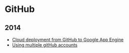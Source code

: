 GitHub
======

2014
----
* [Cloud deployment from GitHub to Google App Engine](blog/2014/05/gae-cloud-deployment.md)
* [Using multiple gitHub accounts](blog/2014/05/using-multiple-github-accounts.md)
